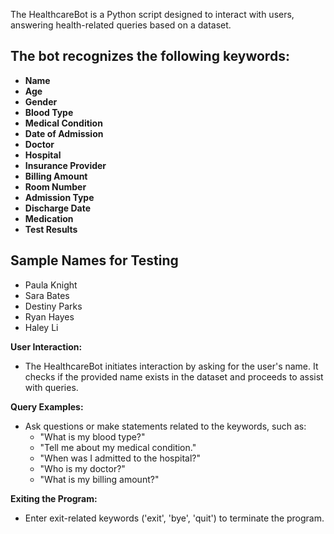 The HealthcareBot is a Python script designed to interact with users, answering health-related queries based on a dataset. 

## The bot recognizes the following keywords:

- **Name**
- **Age**
- **Gender**
- **Blood Type**
- **Medical Condition**
- **Date of Admission**
- **Doctor**
- **Hospital**
- **Insurance Provider**
- **Billing Amount**
- **Room Number**
- **Admission Type**
- **Discharge Date**
- **Medication**
- **Test Results**

## Sample Names for Testing

- Paula Knight
- Sara Bates
- Destiny Parks
- Ryan Hayes
- Haley Li

 **User Interaction:**
   - The HealthcareBot initiates interaction by asking for the user's name. It checks if the provided name exists in the dataset and proceeds to assist with queries.

  **Query Examples:**
   - Ask questions or make statements related to the keywords, such as:
     - "What is my blood type?"
     - "Tell me about my medical condition."
     - "When was I admitted to the hospital?"
     - "Who is my doctor?"
     - "What is my billing amount?"

   **Exiting the Program:**
   - Enter exit-related keywords ('exit', 'bye', 'quit') to terminate the program.
